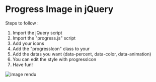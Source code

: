 # Progress Image in jQuery

Steps to follow : 

 1. Import the jQuery script 
 2. Import the "progress.js" script
 3. Add your icons
 4. Add the "progressIcon" class to your
 5. Add the datas you want (data-percent, data-color, data-animation)
 6. You can edit the style with progressIcon
 7. Have fun! 

<img src="example/rendu.PNG" alt="image rendu">
